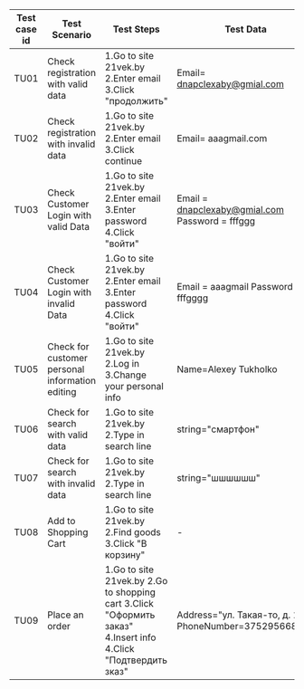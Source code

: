 | Test case id | Test Scenario | Test Steps | Test Data | Expected results | Actual result | Pass/Fail |
| ------ | ------ | ------ | ------ | ------ | ------ | ------ |
| TU01 | Check registration with valid data | 1.Go to site 21vek.by 2.Enter email 3.Click "продолжить" | Email= dnapclexaby@gmial.com | Password recieved | As expected | Pass | 
| TU02 | Check registration with invalid data | 1.Go to site 21vek.by 2.Enter email 3.Click continue | Email= aaagmail.com | Error: "неправильный формат" | As expected | Pass |
| TU03 | Check Customer Login with valid Data |  1.Go to site 21vek.by 2.Enter email 3.Enter password 4.Click "войти" | Email = dnapclexaby@gmial.com Password = fffggg | User should Login into an application | As expected | Pass |
| TU04 | Check Customer Login with invalid Data | 1.Go to site 21vek.by 2.Enter email 3.Enter password 4.Click "войти" | Email = aaagmail Password = fffgggg | User should not Login into an application. Error:"Неправильный пароль.". Error:"Нет такого аккаунта." | As expected | Pass |
| TU05 | Check for customer personal information editing | 1.Go to site 21vek.by 2.Log in 3.Change your personal info | Name=Alexey Tukholko | Data changed | As expected | Pass |
| TU06 | Check for search with valid data | 1.Go to site 21vek.by 2.Type in search line | string="смартфон" | Search result is displayed | As expected | Pass |
| TU07 | Check for search with invalid data | 1.Go to site 21vek.by 2.Type in search line | string="шшшшшш" | Message:"Найдено 0 товаров" | As expected | Pass |
| TU08 | Add to Shopping Cart | 1.Go to site 21vek.by 2.Find goods 3.Click "В корзину" | - | Goods added to the shopping cart | As expected | Pass |
| TU09 | Place an order | 1.Go to site 21vek.by 2.Go to shopping cart 3.Click "Оформить заказ" 4.Insert info 4.Click "Подтвердить зказ" | Address="ул. Такая-то, д. 12" PhoneNumber=3752956686** | Order get status "Оформлен, ожидает подтверждения" | As expected | Pass |
